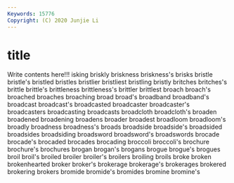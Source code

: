 ```yaml
---
Keywords: 15776
Copyright: (C) 2020 Junjie Li
---
```


# title

Write contents here!!!
isking 
briskly 
briskness
briskness's 
brisks 
bristle 
bristle's 
bristled 
bristles 
bristlier 
bristliest 
bristling 
bristly
britches 
britches's 
brittle 
brittle's 
brittleness 
brittleness's 
brittler 
brittlest 
broach 
broach's
broached 
broaches 
broaching 
broad 
broad's 
broadband 
broadband's 
broadcast 
broadcast's 
broadcasted
broadcaster 
broadcaster's 
broadcasters 
broadcasting 
broadcasts 
broadcloth 
broadcloth's 
broaden 
broadened 
broadening
broadens 
broader 
broadest 
broadloom 
broadloom's 
broadly 
broadness 
broadness's 
broads 
broadside
broadside's 
broadsided 
broadsides 
broadsiding 
broadsword 
broadsword's 
broadswords 
brocade 
brocade's 
brocaded
brocades 
brocading 
broccoli 
broccoli's 
brochure 
brochure's 
brochures 
brogan 
brogan's 
brogans
brogue 
brogue's 
brogues 
broil 
broil's 
broiled 
broiler 
broiler's 
broilers 
broiling
broils 
broke 
broken 
brokenhearted 
broker 
broker's 
brokerage 
brokerage's 
brokerages 
brokered
brokering 
brokers 
bromide 
bromide's 
bromides 
bromine 
bromine's 
